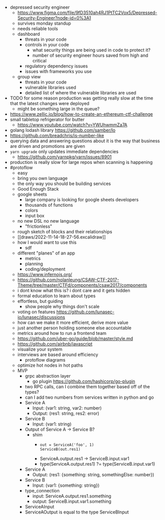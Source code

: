 - depressed security engineer
	- https://www.figma.com/file/9fD3510ah4RJ1PtTC2Vox5/Depressed-Security-Engineer?node-id=0%3A1
	- survives monday standup
	- needs reliable tools
	- dashboard
		- threats in your code
		- controls in your code
			- what security things are being used in code to protect it?
			- number of security engineer hours saved from high and critical
		- regulatory dependency issues
		- issues with frameworks you use
	- group view
		- threats in your code
		- vulnerable libraries used
		- detailed list of where the vulnerable libraries are used
- TODO for some reason production was getting really slow at the time that the latest changes were deployed
	- might be something large in the queue?
- https://www.zellic.io/blog/how-to-create-an-ethereum-ctf-challenge
- small tabletop refrigerator for butter
	- https://www.youtube.com/watch?v=YWUhwmmZa7A
- golang lodash library https://github.com/samber/lo
- https://github.com/breadchris/is-number-like
- querying data and answering questions about it is the way that business are driven and promotions are given
- `yarn upgrade` only updates immediate dependencies
	- https://github.com/yarnpkg/yarn/issues/8901
- production is really slow for large repos when scanning is happening
- #protoflow
	- easy
	- bring you own language
	- the only way you should be building services
	- Good Enough Stack
	- google sheets
		- large company is looking for google sheets developers
		- thousands of functions
		- colors
		- input box
	- no new DSL no new language
		- "frictionless"
	- rough sketch of blocks and their relationships
	- [[draws/2022-11-14-18-27-56.excalidraw]]
	- how I would want to use this
		- sdf
	- different "planes" of an app
		- metrics
		- planning
		- coding/deployment
	- https://www.infernojs.org/
	- https://github.com/nolanleung/CSAW-CTF-2017-Theme/tree/master/CTFd/components/csaw2017/components
	- i dont know what this is? i dont care and it gets hidden
	- formal education to learn about types
	- effortless, but guiding
		- show people why things don't scale
	- voting on features https://github.com/lunasec-io/lunasec/discussions
	- how can we make it more efficient, derive more value
	- just another person holding someone else accountable
	- metrics around how to run a frontend team
	- https://github.com/uber-go/guide/blob/master/style.md
	- https://github.com/airbnb/javascript
	- visualize your system
	- interviews are based around efficiency
		- protoflow diagrams
	- optimize hot nodes in hot paths
	- MVP
		- grpc abstraction layer
			- go plugin https://github.com/hashicorp/go-plugin
		- two RPC calls, can I combine them together based off of the types?
		- can I add two numbers from services written in python and go
		- Service A
			- Input: (var1: string, var2: number)
			- Output: (res1: string, res2: error)
		- Service B
			- Input: (var1: string)
		- Output of Service A -> Service B?
			- shim
				- ```
				  out = ServiceA('foo', 1)
				  ServiceB(out.res1)
				  ```
				- ServiceA.output.res1 -> ServiceB.input.var1
				- type(ServiceA.output.res1) ?= type(ServiceB.input.var1)
		- Service A
			- Output: (res1: {something: string, somethingElse: number})
		- Service B
			- Input: (var1: {something: string})
		- type_connection
			- input: ServiceA.output.res1.something
			- output: ServiceB.input.var1.something
		- ServiceAInput
		- ServiceAOutput is equal to the type ServiceBInput